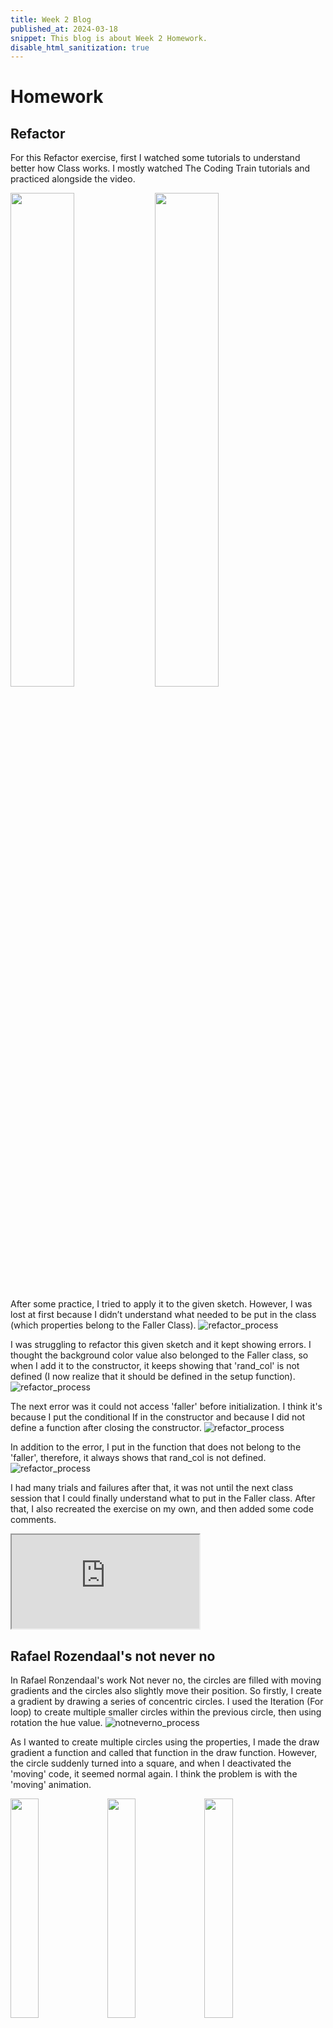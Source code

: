 ```yaml
---
title: Week 2 Blog
published_at: 2024-03-18
snippet: This blog is about Week 2 Homework.
disable_html_sanitization: true
---
```


# Homework

## Refactor 

For this Refactor exercise, first I watched some tutorials to understand better how Class works. I mostly watched The Coding Train tutorials and practiced alongside the video. 
<p float="center">
  <img src="/w02/tut1.png" width="45%" />
  <img src="/w02/tut2.png" width="45%%" /> 
</p>

After some practice, I tried to apply it to the given sketch. However, I was lost at first because I didn’t understand what needed to be put in the class (which properties belong to the Faller Class). ![refactor_process](w02/error_1.png)

I was struggling to refactor this given sketch and it kept showing errors. I thought the background color value also belonged to the Faller class, so when I add it to the constructor, it keeps showing that 'rand_col' is not defined (I now realize that it should be defined in the setup function). ![refactor_process](w02/color_error.png)

The next error was it could not access 'faller' before initialization. I think it's because I put the conditional If in the constructor and because I did not define a function after closing the constructor. ![refactor_process](w02/wrong_class.png)

In addition to the error, I put in the function that does not belong to the 'faller', therefore, it always shows that rand_col is not defined. ![refactor_process](w02/function_error.png)

I had many trials and failures after that, it was not until the next class session that I could finally understand what to put in the Faller class. After that, I also recreated the exercise on my own, and then added some code comments. 

<iframe id="homework_refactor" src="https://editor.p5js.org/MaiHanNguyen1404/full/ZqTc7mcW9"></iframe>

<script type="module">
  const iframe = document.getElementById (`homework_refactor`)
  iframe.width  = iframe.parentNode.scrollWidth
  iframe.height = iframe.parentNode.scrollWidth + 42
</script>

## Rafael Rozendaal's not never no

In Rafael Ronzendaal's work Not never no, the circles are filled with moving gradients and the circles also slightly move their position. So firstly, I create a gradient by drawing a series of concentric circles. I used the Iteration (For loop) to create multiple smaller circles within the previous circle, then using rotation the hue value. ![notneverno_process](w02/gradient1.png) 

As I wanted to create multiple circles using the properties, I made the draw gradient a function and called that function in the draw function. However, the circle suddenly turned into a square, and when I deactivated the 'moving' code, it seemed normal again. I think the problem is with the 'moving' animation.
<p float="center">
  <img src="/w02/move_error1.png" width="30%" />
  <img src="/w02/functionerror.png" width="30%%" /> 
  <img src="/w02/static.png" width="30%%" /> 
</p>

To draw many circles on the canvas, I used the Nested Loop to draw the grid first. ![notneverno_process](w02/multiple_circle.png) 

I wanted to draw the circle in random places, however, it did not turn out as expected for it not move individually but as a block. ![notneverno_process](w02/random_error.png)

Although it wasn't what I had anticipated, it was still really interesting because they moved randomly in a set rather than in the whole grid. ![notneverno_process](w02/move_error.png) 

<iframe id="homework_notneverno" src="https://editor.p5js.org/MaiHanNguyen1404/full/m8hanZpuQ"></iframe>

<script type="module">
  const iframe = document.getElementById (`homework_notneverno`)
  iframe.width  = iframe.parentNode.scrollWidth
  iframe.height = iframe.parentNode.scrollWidth + 42
</script>
